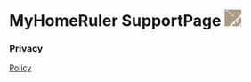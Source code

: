 # MyHomeRuler SupportPage <img src="./AppICON.PNG" width="30">



### Privacy

[Policy](./Policy.md)
